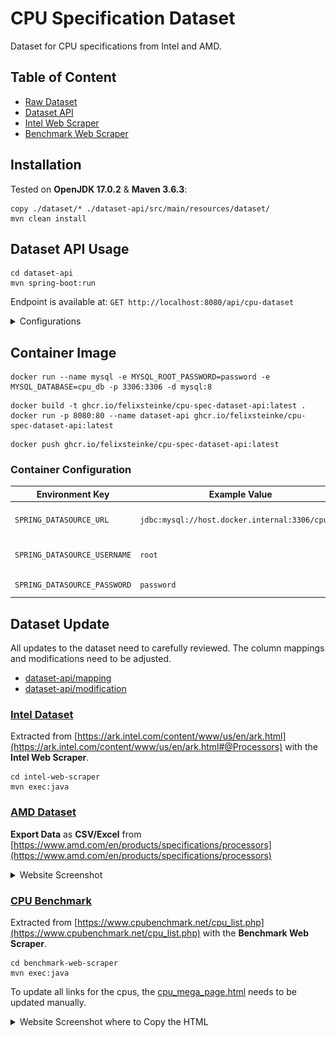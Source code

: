 # CPU Specification Dataset

Dataset for CPU specifications from Intel and AMD.

## Table of Content

* [Raw Dataset](dataset)
* [Dataset API](dataset-api/src/main/java/cpu/spec/dataset/api)
* [Intel Web Scraper](intel-web-scraper/src/main/java/cpu/spec/scraper)
* [Benchmark Web Scraper](benchmark-web-scraper/src/main/java/cpu/spec/scraper)

## Installation

Tested on __OpenJDK 17.0.2__ & __Maven 3.6.3__:

```shell
copy ./dataset/* ./dataset-api/src/main/resources/dataset/
mvn clean install
```

## Dataset API Usage

```shell
cd dataset-api
mvn spring-boot:run
```

Endpoint is available at: `GET http://localhost:8080/api/cpu-dataset`

<details>
  <summary>Configurations</summary>

[dataset-api/application.properties](dataset-api/src/main/resources)

| Property                                     | Example Value                         | Description                        |
|----------------------------------------------|---------------------------------------|------------------------------------|
| `spring.datasource.url`                      | `jdbc:mysql://localhost:3306/cpu_db`  | Full url to a MySQL database       |
| `spring.datasource.username`                 | `root`                                | Username and usually root          |
| `spring.datasource.password`                 | `password`                            | Custom password                    |
| `spring.jpa.properties.hibernate.dialect`    | `org.hibernate.dialect.MySQL8Dialect` |                                    |
| `spring.jpa.hibernate.ddl-auto`              | `update` or `validate`                | Table schema update mode           |
| `spring.jpa.defer-datasource-initialization` | `false` or `true`                     | Defer database update with dataset |
| `logging.level.root`                         | `INFO` or `DEBUG`                     |                                    |
| `spring.jpa.show-sql`                        | `false` or `true`                     |                                    |

</details>

## Container Image

```shell
docker run --name mysql -e MYSQL_ROOT_PASSWORD=password -e MYSQL_DATABASE=cpu_db -p 3306:3306 -d mysql:8
```

```shell
docker build -t ghcr.io/felixsteinke/cpu-spec-dataset-api:latest .
docker run -p 8080:80 --name dataset-api ghcr.io/felixsteinke/cpu-spec-dataset-api:latest
```

```shell
docker push ghcr.io/felixsteinke/cpu-spec-dataset-api:latest
```

### Container Configuration

| Environment Key              | Example Value                                   | Description                  |
|------------------------------|-------------------------------------------------|------------------------------|
| `SPRING_DATASOURCE_URL`      | `jdbc:mysql://host.docker.internal:3306/cpu_db` | Full url to a MySQL database |
| `SPRING_DATASOURCE_USERNAME` | `root`                                          | Username and usually root    |
| `SPRING_DATASOURCE_PASSWORD` | `password`                                      | Custom password              |

## Dataset Update

All updates to the dataset need to carefully reviewed. The column mappings and modifications need to be adjusted.

* [dataset-api/mapping](dataset-api/src/main/java/cpu/spec/dataset/api/mapping/CsvColumnIndexMapping.java)
* [dataset-api/modification](dataset-api/src/main/java/cpu/spec/dataset/api/mapping/CsvColumnModification.java)

### [Intel Dataset](dataset/intel-cpus.csv)

Extracted from
[https://ark.intel.com/content/www/us/en/ark.html](https://ark.intel.com/content/www/us/en/ark.html#@Processors)
with the __Intel Web Scraper__.

```shell
cd intel-web-scraper
mvn exec:java
```

### [AMD Dataset](dataset/amd-cpus.csv)

__Export Data__ as __CSV/Excel__
from [https://www.amd.com/en/products/specifications/processors](https://www.amd.com/en/products/specifications/processors)

<details>
  <summary>Website Screenshot</summary>

![amd-csv-export](.docs/amd-csv-export.png)

</details>

### [CPU Benchmark](dataset/benchmark-cpus.csv)

Extracted from [https://www.cpubenchmark.net/cpu_list.php](https://www.cpubenchmark.net/cpu_list.php)
with the __Benchmark Web Scraper__.

```shell
cd benchmark-web-scraper
mvn exec:java
```

To update all links for the cpus, the [cpu_mega_page.html](benchmark-web-scraper/src/main/resources/cpu_mega_page.html)
needs to be updated manually.

<details>
  <summary>Website Screenshot where to Copy the HTML</summary>

1. [https://www.cpubenchmark.net/CPU_mega_page.html](https://www.cpubenchmark.net/CPU_mega_page.html) > `Show ALL entries`
2. Open Dev Tools for Browser HTML (F12)

![cpu-benchmark-table-copy](.docs/cpu-benchmark-table-copy.png)

</details>
